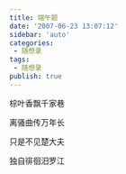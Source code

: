 ```yaml
---
title: 端午题                
date: '2007-06-23 13:07:12'
sidebar: 'auto'
categories:
 - 随想录
tags:
 - 随想录
publish: true
---
```


棕叶香飘千家巷

离骚曲传万年长

只是不见楚大夫

独自徘徊汨罗江
